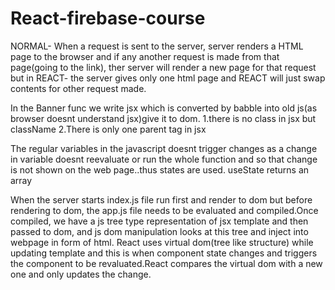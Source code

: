 # React-firebase-course
NORMAL- When a request is sent to the server, server renders a HTML page to the browser and if any another request is made from that page(going to the link), ther server will render a new page for that request but in REACT- the server gives only one html page and REACT will just swap contents for other request made.

In the Banner func we write jsx which is converted by babble into old js(as browser doesnt understand jsx)give it to dom.
  1.there is no class in jsx but className
  2.There is only one parent tag in jsx

The regular variables in the javascript doesnt trigger changes as a change in variable doesnt reevaluate or run the whole function and so that change is not shown on the web page..thus states are used.
useState returns an array 

When the server starts index.js file run first and render to dom but before rendering to dom, the app.js file needs to be evaluated and compiled.Once compiled, we have a js tree type representation of jsx template and then passed to dom, and js dom manipulation looks at this tree and inject into webpage in form of html. React uses virtual dom(tree like structure) while updating template and this is when component state changes and triggers the component to be revaluated.React compares the virtual dom with a new one and only updates the change.
